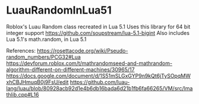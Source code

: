 # LuauRandomInLua51
Roblox's Luau Random class recreated in Lua 5.1
Uses this library for 64 bit integer support https://github.com/soupstream/lua-5.1-bigint
Also includes Lua 5.1's math.random, in Lua 5.1

References:
https://rosettacode.org/wiki/Pseudo-random_numbers/PCG32#Lua
https://devforum.roblox.com/t/mathrandomseed-and-mathrandom-algorithm-different-on-different-machines/30965/17
https://docs.google.com/document/d/1S51mSLGxGYP9n9kQt6jTySOpqMWxhCBJHmuqB0j9FsU/edit
https://github.com/luau-lang/luau/blob/80928acb92d1e4b6db16bada6d21b1fb6fa66265/VM/src/lmathlib.cpp#L16
